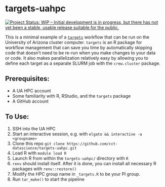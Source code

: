 

<!-- README.md is generated from README.Qmd. Please edit that file -->

# targets-uahpc

<!-- badges: start -->

[![Project Status: WIP – Initial development is in progress, but there
has not yet been a stable, usable release suitable for the
public.](https://www.repostatus.org/badges/latest/wip.svg)](https://www.repostatus.org/#wip)
<!-- badges: end -->

This is a minimal example of a
[`targets`](https://docs.ropensci.org/targets/) workflow that can be run
on the University of Arizona cluster computer. `targets` is an R package
for workflow management that can save you time by automatically skipping
code that doesn’t need to be re-run when you make changes to your data
or code. It also makes parallelization relatively easy by allowing you
to define each target as a separate SLURM job with the `crew.cluster`
package.

## Prerequisites:

- A UA HPC account
- Some familiarity with R, RStudio, and the `targets` package
- A GitHub account

## To Use:

1.  SSH into the UA HPC
2.  Start an interactive session, e.g. with
    `elgato && interactive -a <groupname>`
3.  Clone this repo
    `git clone https://github.com/cct-datascience/targets-uahpc.git`
4.  Load R with `module load R`
5.  Launch R from within the `targets-uahpc/` directory with `R`
6.  `renv` should install itself. After it is done, you can install all
    necessary R packages with `renv::restore()`
7.  Modify the HPC group name in `_targets.R` to be your PI group.
8.  Run `tar_make()` to start the pipeline
